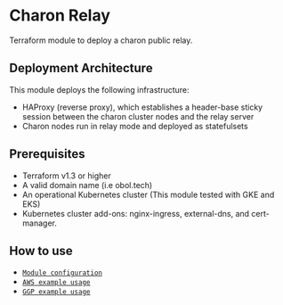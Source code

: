 # Charon Relay
Terraform module to deploy a charon public relay.

## Deployment Architecture
This module deploys the following infrastructure:
- HAProxy (reverse proxy), which establishes a header-base sticky session between the charon cluster nodes and the relay server
- Charon nodes run in relay mode and deployed as statefulsets

## Prerequisites
- Terraform v1.3 or higher
- A valid domain name (i.e obol.tech)
- An operational Kubernetes cluster (This module tested with GKE and EKS)
- Kubernetes cluster add-ons: nginx-ingress, external-dns, and cert-manager.

## How to use
- [`Module configuration`](MODULE.md)
- [`AWS example usage`](examples/aws/main.tf)
- [`GGP example usage`](examples/gcp/main.tf)
